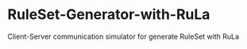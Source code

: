# RuleSet-Generator-with-RuLa
Client-Server communication simulator for generate RuleSet with RuLa



